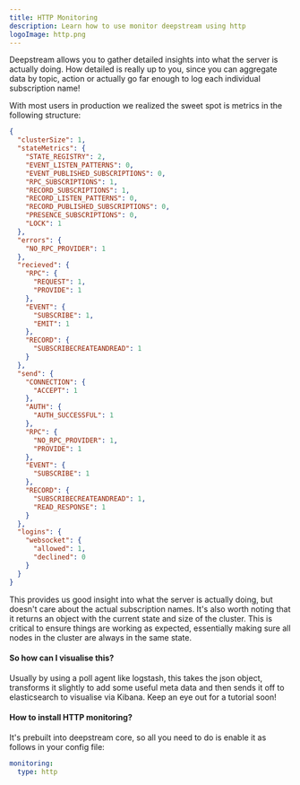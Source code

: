 ```yaml
---
title: HTTP Monitoring
description: Learn how to use monitor deepstream using http
logoImage: http.png
---
```


Deepstream allows you to gather detailed insights into what the server is actually doing. How detailed is really up to you, since you can aggregate data by topic, action or actually go far enough to log each individual subscription name!

With most users in production we realized the sweet spot is metrics in the following structure:

```json
{
  "clusterSize": 1,
  "stateMetrics": {
    "STATE_REGISTRY": 2,
    "EVENT_LISTEN_PATTERNS": 0,
    "EVENT_PUBLISHED_SUBSCRIPTIONS": 0,
    "RPC_SUBSCRIPTIONS": 1,
    "RECORD_SUBSCRIPTIONS": 1,
    "RECORD_LISTEN_PATTERNS": 0,
    "RECORD_PUBLISHED_SUBSCRIPTIONS": 0,
    "PRESENCE_SUBSCRIPTIONS": 0,
    "LOCK": 1
  },
  "errors": {
    "NO_RPC_PROVIDER": 1
  },
  "recieved": {
    "RPC": {
      "REQUEST": 1,
      "PROVIDE": 1
    },
    "EVENT": {
      "SUBSCRIBE": 1,
      "EMIT": 1
    },
    "RECORD": {
      "SUBSCRIBECREATEANDREAD": 1
    }
  },
  "send": {
    "CONNECTION": {
      "ACCEPT": 1
    },
    "AUTH": {
      "AUTH_SUCCESSFUL": 1
    },
    "RPC": {
      "NO_RPC_PROVIDER": 1,
      "PROVIDE": 1
    },
    "EVENT": {
      "SUBSCRIBE": 1
    },
    "RECORD": {
      "SUBSCRIBECREATEANDREAD": 1,
      "READ_RESPONSE": 1
    }
  },
  "logins": {
    "websocket": {
      "allowed": 1,
      "declined": 0
    }
  }
}
```

This provides us good insight into what the server is actually doing, but doesn't care about the actual subscription names. It's also worth noting that it returns an object with the current state and size of the cluster. This is critical to ensure things are working as expected, essentially making sure all nodes in the cluster are always in the same state.

#### So how can I visualise this?

Usually by using a poll agent like logstash, this takes the json object, transforms it slightly to add some useful meta data and then sends it off to elasticsearch to visualise via Kibana. Keep an eye out for a tutorial  soon!

#### How to install HTTP monitoring?

It's prebuilt into deepstream core, so all you need to do is enable it as follows in your config file:

```yaml
monitoring:
  type: http
```

